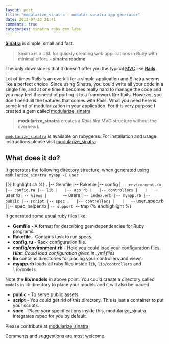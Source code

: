 ```yaml
---
layout: post
title: "modularize_sinatra - modular sinatra app generator"
date: 2013-07-23 21:41
comments: true
categories: sinatra ruby gem labs
---
```


[**Sinatra**](https://github.com/sinatra/sinatra) is simple, small and fast. 
> Sinatra is a DSL for quickly creating web applications in Ruby with minimal effort. **- sinatra readme**
>

The only downside is that it doesn't offer you the typical [MVC](https://en.wikipedia.org/wiki/Model–view–controller) like [**Rails**](https://github.com/rails/rails). 

Lot of times Rails is an overkill for a simple application and Sinatra seems like a perfect choice. Since using Sinatra, you could write all your code in a single file, and at one time it becomes really hard to manage the code and you may feel the need of porting it to a framework like Rails. However, you don't need all the features that comes with Rails. What you need here is some kind of modularization in your application. For this very purpose I created a gem called [modularize_sinatra](https://github.com/goyalankit/modularize_sinatra)

> **modularize_sinatra** creates a *Rails like* MVC structure without the overhead. 


[`modularize_sinatra`](https://rubygems.org/gems/modularize_sinatra) is available on rubygems. For installation and usage instructions please visit [modularize_sinatra](https://github.com/goyalankit/modularize_sinatra)

## What does it do?
It generates the following directory structure, when generated using `modularize_sinatra myapp -C user` 

{% highlight sh %}
      .
      |-- Gemfile
      |-- Rakefile
      |-- config
      |   `-- environment.rb
      |-- config.ru
      |-- lib
      |   |-- app.rb
      |   |-- controllers
      |   |   `-- user.rb
      |   `-- views
      |       `-- users
      |           `-- index.erb
      |-- myapp.rb
      |-- public
      |-- script
      |-- spec
      |   |-- controllers
      |   |   `-- user_spec.rb
      |   |-- spec_helper.rb
      |   `-- support
      `-- tmp
  {% endhighlight %}


It generated some usual ruby files like:

* **Gemfile** -  A format for describing gem dependencies for Ruby programs.
* **Rakefile** - Contains task to run specs.
* **config.ru** - Rack configuration file.
* **config/environment.rb** - Here you could load your configuration files. ***Hint**: Could load configuration given in .yml files*
* **lib** contains directories for placing your controllers and views. 
* **myapp.rb** loads all ruby files inside `lib`, `lib/controllers` and `lib/models`.

Note the **lib/models** in above point. You could create a directory called `models` in lib directory to place your models and it will also be loaded.

* **public** - To serve public assets.
* **script** - You could get rid of this directory. This is just a container to put your scripts.
* **spec** - Place your specifications inside this. modularize_sinatra integrates rspec for you by default. 

Please contribute at [modularize_sinatra](https://github.com/goyalankit/modularize_sinatra)

Comments and suggestions are most welcome.
